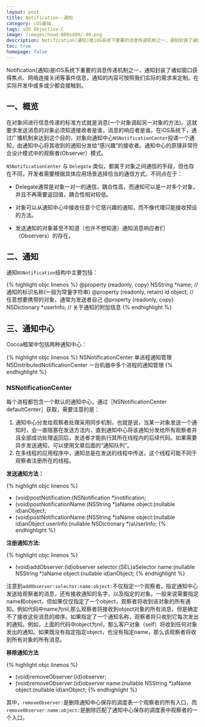 ```yaml
---
layout: post
title: Notification--通知
category: iOS基础
tags: iOS Objective-C
image: /images/head-800x400/-46.png
description: Notification(通知)是iOS系统下重要的消息传递机制之一，通知封装了诸如窗口获得焦点、网络连接关闭等事件信息，通知的内容可按照我们实际的需求来定制。在实际开发中或多或少都会接触到。
toc: true
homepage: false
---
```


Notification(通知)是iOS系统下重要的消息传递机制之一，通知封装了诸如窗口获得焦点、网络连接关闭等事件信息，通知的内容可按照我们实际的需求来定制。在实际开发中或多或少都会接触到。

## 一、概览
在对象间进行信息传递的标准方式就是消息(一个对象调起另一对象的方法)。这就要求发送消息的对象必须知道接收者是谁，消息的响应者是谁。在iOS系统下，通过广播机制来达到这个目的，对象向通知中心`NSNotificationCenter`投递一个通知，由通知中心将其收到的通知分发给“感兴趣”的接收者。通知中心的原理非常符合设计模式中的观察者(Observer）模式。

`NSNotificationCenter` 与 `Delegate` 类似，都属于对象之间通信的手段，但也存在不同，开发者需要根据具体应用场景选择恰当的通信方式。不同点在于：

* Delegate通常是对象一对一的通信，耦合性高，而通知可以是一对多个对象，并且不再需要返回值，耦合性相对较低。

* 对象可以从通知中心中接收任意个它感兴趣的通知，而不像代理只能接收预设的方法。

* 发送通知的对象甚至不知道（也许不想知道）通知消息响应者们（Observers）的存在。

## 二、通知

通知`NSNotification`结构中主要包括：

{% highlight objc linenos %}
@property (readonly, copy) NSString *name;  // 通知的标识名称(一般为常量字符串)
@property (readonly, retain) id object;  // 任意想要携带的对象，通常为发送者自己
@property (readonly, copy) NSDictionary *userInfo; // 关于通知的附加信息
{% endhighlight %}

## 三、通知中心
Cocoa框架中包括两种通知中心：

{% highlight objc linenos %}
NSNotificationCenter 单进程通知管理
NSDistributedNotificationCenter 一台机器中多个进程的通知管理
{% endhighlight %}

### NSNotificationCenter
每个进程都包含一个默认的通知中心，通过［NSNotificationCenter defaultCenter］获取，需要注意的是：

1. 通知中心分发给观察者处理采用同步机制，也就是说，当某一对象发送一个通知时，会一直阻塞在发送方法内，直到通知中心将该通知分发给所有观察者并且全部成功处理返回后，发送者才能执行其所在线程内的后续代码。如果需要异步发送通知，可以使用文章后面的“通知队列”。
2. 在多线程的应用程序中，通知总是在发送的线程中传送，这个线程可能不同于观察者注册所在的线程。

**发送通知方法：**

{% highlight objc linenos %}
- (void)postNotification:(NSNotification *)notification;
- (void)postNotificationName:(NSString *)aName object:(nullable id)anObject;
- (void)postNotificationName:(NSString *)aName object:(nullable id)anObject userInfo:(nullable NSDictionary *)aUserInfo;
{% endhighlight %}

**注册通知方法:**

{% highlight objc linenos %}
- (void)addObserver:(id)observer selector:(SEL)aSelector name:(nullable NSString *)aName object:(nullable id)anObject;
{% endhighlight %}

注意到`addObserver:selector:name:object:`不仅指定一个观察者，指定通知中心发送给观察者的消息，还有接收通知的名字，以及指定的对象。一般来说需要指定name和object，但如果仅仅指定了一个object，观察者将收到该对象的所有通知。例如代码中name为nil,那么观察者将接收到object对象的所有消息，但是确定不了接收这些消息的顺序。如果指定了一个通知名称，观察者将只收到它每次发出的通知。例如，上面的代码中object为nil，那么客户对象（self）将收到任何对象发出的通知。如果既没有指定指定object，也没有指定name，那么该观察者将收到所有对象的所有消息。


**移除通知方法**

{% highlight objc linenos %}
- (void)removeObserver:(id)observer;
- (void)removeObserver:(id)observer name:(nullable NSString *)aName object:(nullable id)anObject;
{% endhighlight %}

其中，`removeObserver:`是删除通知中心保存的调度表一个观察者的所有入口，而`removeObserver:name:object:`是删除匹配了通知中心保存的调度表中观察者的一个入口。










